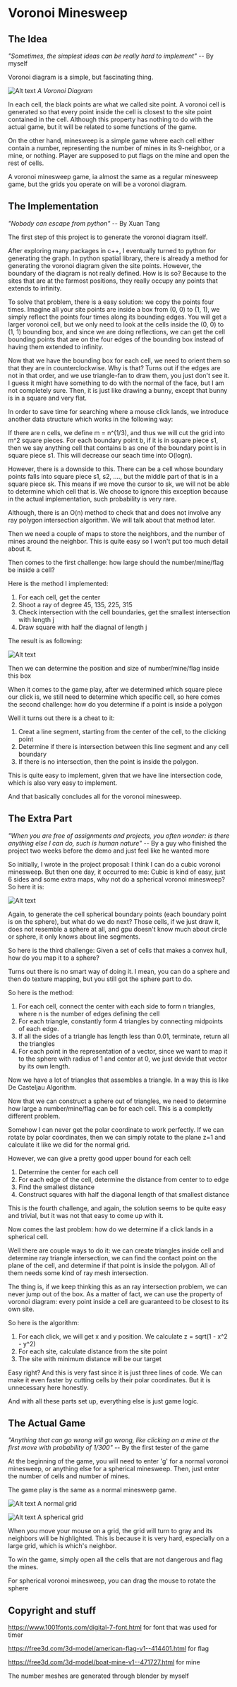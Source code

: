 # Voronoi Minesweep


## The Idea 
*"Sometimes, the simplest ideas can be really hard to implement"* -- By myself

Voronoi diagram is a simple, but fascinating thing. 

![Alt text](./results/Euclidean_Voronoi_diagram.png)
*A Voronoi Diagram*

In each cell, the black points are what we called site point. A voronoi cell is generated so that every point inside the cell is closest to the site point contained in the cell. Although this property has nothing to do with the actual game, but it will be related to some functions of the game.

On the other hand, minesweep is a simple game where each cell either contain a number, representing the number of mines in its 9-neighbor, or a mine, or nothing. Player are supposed to put flags on the mine and open the rest of cells.

A voronoi minesweep game, ia almost the same as a regular minesweep game, but the grids you operate on will be a voronoi diagram.




## The Implementation
*"Nobody can escape from python"* -- By Xuan Tang

The first step of this project is to generate the voronoi diagram itself.

After exploring many packages in c++, I eventually turned to python for generating the graph. In python spatial library, there is already a method for generating the voronoi diagram given the site points. However, the boundary of the diagram is not really defined. How is is so? Because to the sites that are at the farmost positions, they really occupy any points that extends to infinity.

To solve that problem, there is a easy solution: we copy the points four times. Imagine all your site points are inside a box from (0, 0) to (1, 1), we simply reflect the points four times along its bounding edges. You will get a larger voronoi cell, but we only need to look at the cells inside the (0, 0) to (1, 1) bounding box, and since we are doing reflections, we can get the cell bounding points that are on the four edges of the bounding box instead of having them extended to infinity.

Now that we have the bounding box for each cell, we need to orient them so that they are in counterclockwise. Why is that? Turns out if the edges are not in that order, and we use triangle-fan to draw them, you just don't see it. I guess it might have something to do with the normal of the face, but I am not completely sure. Then, it is just like drawing a bunny, except that bunny is in a square and very flat.

In order to save time for searching where a mouse click lands, we introduce another data structure which works in the following way:

If there are n cells, we define m = n^(1/3), and thus we will cut the grid into m^2 square pieces. For each boundary point b, if it is in square piece s1, then we say anything cell that contains b as one of the boundary point is in square piece s1. This will decrease our seach time into O(logn).

However, there is a downside to this. There can be a cell whose boundary points falls into square piece s1, s2, ...., but the middle part of that is in a square piece sk. This means if we move the cursor to sk, we will not be able to determine which cell that is. We choose to ignore this exception because in the actual implementation, such probability is very rare. 

Although, there is an O(n) method to check that and does not involve any ray polygon intersection algorithm. We will talk about that method later.

Then we need a couple of maps to store the neighbors, and the number of mines around the neighbor. This is quite easy so I won't put too much detail about it.

Then comes to the first challenge: how large should the number/mine/flag be inside a cell?

Here is the method I implemented:
1. For each cell, get the center
2. Shoot a ray of degree 45, 135, 225, 315
3. Check intersection with the cell boundaries, get the smallest intersection with length j
4. Draw square with half the diagnal of length j

The result is as following:

![Alt text](./results/square_box.png)

Then we can determine the position and size of number/mine/flag inside this box

When it comes to the game play, after we determined which square piece our click is, we still need to determine which specific cell, so here comes the second challenge: how do you determine if a point is inside a polygon

Well it turns out there is a cheat to it:
1. Creat a line segment, starting from the center of the cell, to the clicking point
2. Determine if there is intersection between this line segment and any cell boundary
3. If there is no intersection, then the point is inside the polygon.

This is quite easy to implement, given that we have line intersection code, which is also very easy to implement.

And that basically concludes all for the voronoi minesweep.

## The Extra Part
*"When you are free of assignments and projects, you often wonder: is there anything else I can do, such is human nature"* -- By a guy who finished the project two weeks before the demo and just feel like he wanted more

So initially, I wrote in the project proposal: I think I can do a cubic voronoi minesweep. But then one day, it occurred to me: Cubic is kind of easy, just 6 sides and some extra maps, why not do a spherical voronoi minesweep? So here it is:

![Alt text](./results/spherical_voronoi.png)

Again, to generate the cell spherical boundary points (each boundary point is on the sphere), but what do we do next? Those cells, if we just draw it, does not resemble a sphere at all, and gpu doesn't know much about circle or sphere, it only knows about line segments.

So here is the third challenge: Given a set of cells that makes a convex hull, how do you map it to a sphere?

Turns out there is no smart way of doing it. I mean, you can do a sphere and then do texture mapping, but you still got the sphere part to do.

So here is the method:
1. For each cell, connect the center with each side to form n triangles, where n is the number of edges defining the cell
2. For each triangle, constantly form 4 triangles by connecting midpoints of each edge.
3. If all the sides of a triangle has length less than 0.01, terminate, return all the triangles
4. For each point in the representation of a vector, since we want to map it to the sphere with radius of 1 and center at 0, we just devide that vector by its own length.

Now we have a lot of triangles that assembles a triangle. In a way this is like De Casteljau Algorithm.

Now that we can construct a sphere out of triangles, we need to determine how large a number/mine/flag can be for each cell. This is a completly different problem.

Somehow I can never get the polar coordinate to work perfectly. If we can rotate by polar coordinates, then we can simply rotate to the plane z=1 and calculate it like we did for the normal grid.

However, we can give a pretty good upper bound for each cell:
1. Determine the center for each cell
2. For each edge of the cell, determine the distance from center to to edge
3. Find the smallest distance
4. Construct squares with half the diagonal length of that smallest distance

This is the fourth challenge, and again, the solution seems to be quite easy and trivial, but it was not that easy to come up with it.

Now comes the last problem: how do we determine if a click lands in a spherical cell.

Well there are couple ways to do it: we can create triangles inside cell and determine ray triangle intersection, we can find the contact point on the plane of the cell, and determine if that point is inside the polygon. All of them needs some kind of ray mesh intersection.

The thing is, if we keep thinking this as an ray intersection problem, we can never jump out of the box. As a matter of fact, we can use the property of voronoi diagram: every point inside a cell are guaranteed to be closest to its own site.

So here is the algorithm:
1. For each click, we will get x and y position. We calculate z = sqrt(1 - x^2 - y^2)
2. For each site, calculate distance from the site point
3. The site with minimum distance will be our target

Easy right? And this is very fast since it is just three lines of code. We can make it even faster by cutting cells by their polar coordinates. But it is unnecessary here honestly.

And with all these parts set up, everything else is just game logic.





## The Actual Game
*"Anything that can go wrong will go wrong, like clicking on a mine at the first move with probability of 1/300"* -- By the first tester of the game

At the beginning of the game, you will need to enter 'g' for a normal voronoi minesweep, or anything else for a spherical minesweep. Then, just enter the number of cells and number of mines.

The game play is the same as a normal minesweep game. 

![Alt text](./results/grid_play.png)
A normal grid

![Alt text](./results/spherical_play.png)
A spherical grid

When you move your mouse on a grid, the grid will turn to gray and its neighbors will be highlighted. This is because it is very hard, especially on a large grid, which is which's neighbor.

To win the game, simply open all the cells that are not dangerous and flag the mines.

For spherical voronoi minesweep, you can drag the mouse to rotate the sphere


## Copyright and stuff
https://www.1001fonts.com/digital-7-font.html for font that was used for timer

https://free3d.com/3d-model/american-flag-v1--414401.html for flag

https://free3d.com/3d-model/boat-mine-v1--471727.html for mine

The number meshes are generated through blender by myself
